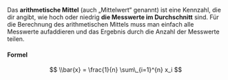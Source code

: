 Das **arithmetische Mittel** (auch „Mittelwert“ genannt) ist eine Kennzahl, die dir angibt, wie hoch oder niedrig **die Messwerte im Durchschnitt** sind. Für die Berechnung des arithmetischen Mittels muss man einfach alle Messwerte aufaddieren und das Ergebnis durch die Anzahl der Messwerte teilen.

#### Formel

$$
\\bar{x} = \frac{1}{n} \sum\_{i=1}^{n} x_i
$$
